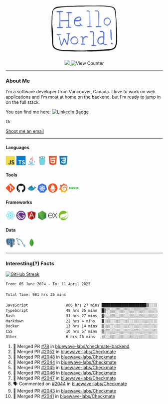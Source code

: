 <div align="center">
    <img src="./img/hello_world.webp" height="200px" width="">
    <div>
        <a href="https://www.linkedin.com/in/ajhollid">
            <img src="https://img.shields.io/badge/LinkedIn-blue"/>
        </a>
        <img src="https://komarev.com/ghpvc/?username=ajhollid&color=yellow" alt="View Counter">
    </div>
</div>

---

### About Me

I'm a software developer from Vancouver, Canada. I love to work on web applications and I'm most at home on the backend, but I'm ready to jump in on the full stack.

You can find me here: [![Linkedin Badge](https://img.shields.io/badge/-ajhollid-blue?style=flat&logo=Linkedin&logoColor=white)](https://www.linkedin.com/in/ajhollid)

Or

[Shoot me an email](mailto:ajhollid@gmail.com)

---

#### Languages

<div>
    <img src="./img/devicons/javascript-original.svg" width=30 height=30 alt="JavaScript">
    <img src="/img/devicons/typescript-original.svg" width=30 height=30 alt="TypeScript">
    <img src="./img/devicons/java-original.svg" width=30 height=30 alt="Java">
    <img src="./img/devicons/go-original.svg" width=30 height=30 alt="Golang">
    <img src="./img/devicons/html5-original.svg" width=30 height=30 alt="HTML 5">
    <img src="./img/devicons/css3-original.svg" width=30 height=30 alt="CSS 3">
</div>

#### Tools

<div>
    <img src="./img/devicons/git-original.svg" width=30 height=30 alt="Git">
    <img src="./img/devicons/github-original.svg" width=30 height=30 alt="Github">
    <img src="./img/devicons/docker-original.svg" width=30 
    height=30 alt="Docker">
    <img src="./img/devicons/kubernetes-original.svg" width=30 height=30 alt="K8">
    <img src="./img/devicons/prometheus-original.svg" width=30 height=30 alt="Prometheus">
    <img src="./img/devicons/grafana-original.svg" width=30 height=30 alt="Grafana">
    <img src="./img/devicons/nginx-original.svg" width=30 height=30 alt="Nginx">
</div>

#### Frameworks

<div>
    <img src="./img/devicons/react-original.svg" width=30 height=30 alt="React">
    <img src="./img/devicons/gatsby-original.svg" width=30 height=30 alt="Gatsby">
    <img src="./img/devicons/angularjs-original.svg" width=30 height=30 alt="AngularJS">
    <img src="./img/devicons/nodejs-original.svg" width=30 height=30 alt="NodeJS">
    <img src="./img/devicons/express-original.svg" width=30 height=30 alt="Express">
    <img src="./img/devicons/spring-original.svg" width=30 height=30 alt="Spring">
</div>

#### Data

<div>
    <img src="./img/devicons/postgresql-original.svg" width=30 height=30 alt="Postgresql">
    <img src="./img/devicons/mysql-original.svg" width=30 height=30 alt="Mysql">
    <img src="./img/devicons/mongodb-original.svg" width=30 height=30 alt="MongoDB">
</div>

---

### Interesting(?) Facts

[![GitHub Streak](http://github-readme-streak-stats.herokuapp.com?user=ajhollid)](https://git.io/streak-stats)

 <!--START_SECTION:waka-->

```txt
From: 05 June 2024 - To: 11 April 2025

Total Time: 981 hrs 26 mins

JavaScript                 806 hrs 27 mins ████████████████████▒░░░░   81.64 %
TypeScript                 48 hrs 25 mins  █▒░░░░░░░░░░░░░░░░░░░░░░░   04.90 %
Bash                       31 hrs 27 mins  ▓░░░░░░░░░░░░░░░░░░░░░░░░   03.18 %
Markdown                   22 hrs 4 mins   ▓░░░░░░░░░░░░░░░░░░░░░░░░   02.23 %
Docker                     13 hrs 14 mins  ▒░░░░░░░░░░░░░░░░░░░░░░░░   01.34 %
CSS                        10 hrs 57 mins  ▒░░░░░░░░░░░░░░░░░░░░░░░░   01.11 %
Other                      6 hrs 26 mins   ░░░░░░░░░░░░░░░░░░░░░░░░░   00.65 %
```

<!--END_SECTION:waka-->


<!--START_SECTION:activity-->
1. 🎉 Merged PR [#78](https://github.com/bluewave-labs/checkmate-backend/pull/78) in [bluewave-labs/checkmate-backend](https://github.com/bluewave-labs/checkmate-backend)
2. 🎉 Merged PR [#2052](https://github.com/bluewave-labs/Checkmate/pull/2052) in [bluewave-labs/Checkmate](https://github.com/bluewave-labs/Checkmate)
3. 🎉 Merged PR [#2048](https://github.com/bluewave-labs/Checkmate/pull/2048) in [bluewave-labs/Checkmate](https://github.com/bluewave-labs/Checkmate)
4. 🎉 Merged PR [#2044](https://github.com/bluewave-labs/Checkmate/pull/2044) in [bluewave-labs/Checkmate](https://github.com/bluewave-labs/Checkmate)
5. 🎉 Merged PR [#2045](https://github.com/bluewave-labs/Checkmate/pull/2045) in [bluewave-labs/Checkmate](https://github.com/bluewave-labs/Checkmate)
6. 🎉 Merged PR [#2046](https://github.com/bluewave-labs/Checkmate/pull/2046) in [bluewave-labs/Checkmate](https://github.com/bluewave-labs/Checkmate)
7. 🎉 Merged PR [#2047](https://github.com/bluewave-labs/Checkmate/pull/2047) in [bluewave-labs/Checkmate](https://github.com/bluewave-labs/Checkmate)
8. 🗣 Commented on [#2044](https://github.com/bluewave-labs/Checkmate/pull/2044#issuecomment-2789873633) in [bluewave-labs/Checkmate](https://github.com/bluewave-labs/Checkmate)
9. 🎉 Merged PR [#2043](https://github.com/bluewave-labs/Checkmate/pull/2043) in [bluewave-labs/Checkmate](https://github.com/bluewave-labs/Checkmate)
10. 🎉 Merged PR [#2041](https://github.com/bluewave-labs/Checkmate/pull/2041) in [bluewave-labs/Checkmate](https://github.com/bluewave-labs/Checkmate)
<!--END_SECTION:activity-->
